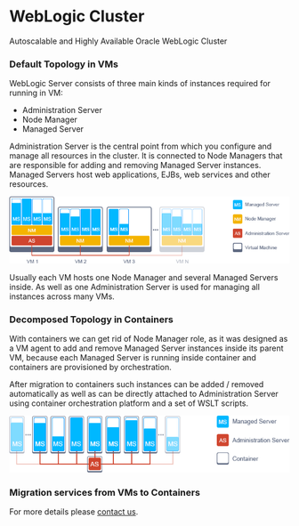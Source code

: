# WebLogic Cluster
Autoscalable and Highly Available Oracle WebLogic Cluster

### Default Topology in VMs 
WebLogic Server consists of three main kinds of instances required for running in VM:
- Administration Server 
- Node Manager 
- Managed Server

Administration Server is the central point from which you configure and manage all resources in the cluster. It is connected to Node Managers that are responsible for adding and removing Managed Server instances. Managed Servers host web applications, EJBs, web services and other resources.

<img src='images/weblogic-in-vms.png' width='700'  />

Usually each VM hosts one Node Manager and several Managed Servers inside. As well as one Administration Server is used for managing all instances across many VMs.


### Decomposed Topology in Containers  

With containers we can get rid of Node Manager role, as it was designed as a VM agent to add and remove Managed Server instances inside its parent VM, because each Managed Server is running inside container and containers are provisioned by orchestration.

After migration to containers such instances can be added / removed  automatically as well as can be directly attached to Administration Server using container orchestration platform and a set of WSLT scripts.

<img src='images/weblogic-in-containers.png' width='600'/>

### Migration services from VMs to Containers

For more details please <a href='mailto:info@jelastic.com'>contact us</a>. 


